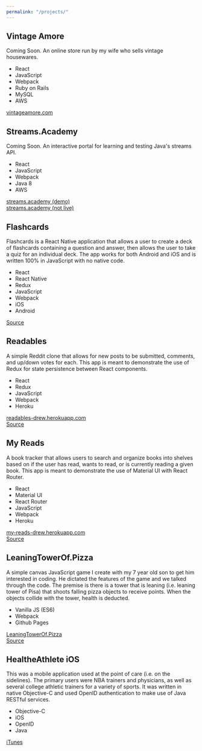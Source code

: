 ```yaml
---
permalink: "/projects/"
---
```

<article class="project-card">
  <h2>Vintage Amore</h2>
  <p>
    Coming Soon. An online store run by my wife who sells vintage housewares.
  </p>
  <ul>
    <li>React</li>
    <li>JavaScript</li>
    <li>Webpack</li>
    <li>Ruby on Rails</li>
    <li>MySQL</li>
    <li>AWS</li>
  </ul>
  <p class="footer">
    <i class="fa fa-link" aria-hidden="true"></i> <a href="http://www.vintageamore.com">vintageamore.com</a>
  </p>
</article>

<article class="project-card">
  <h2>Streams.Academy</h2>
  <p>
    Coming Soon. An interactive portal for learning and testing Java's streams API.
  </p>
  <ul>
    <li>React</li>
    <li>JavaScript</li>
    <li>Webpack</li>
    <li>Java 8</li>
    <li>AWS</li>
  </ul>
  <p class="footer">
    <i class="fa fa-link" aria-hidden="true"></i> <a href="https://streamsacademy.herokuapp.com">streams.academy (demo)</a>
    <br/>
    <i class="fa fa-link" aria-hidden="true"></i> <a href="http://streams.academy">streams.academy (not live)</a>
  </p>
</article>

<article class="project-card">
  <h2>Flashcards</h2>
  <p>
    Flashcards is a React Native application that allows a user to create a deck of flashcards containing a question and answer, then allows the user to take a quiz for an individual deck. The app works for both Android and iOS and is written 100% in JavaScript with no native code.
  </p>
  <ul>
    <li>React</li>
    <li>React Native</li>
    <li>Redux</li>
    <li>JavaScript</li>
    <li>Webpack</li>
    <li>iOS</li>
    <li>Android</li>
  </ul>
  <p class="footer">
    <i class="fa fa-github" aria-hidden="true"></i> <a href="https://github.com/drewsmith/flashcards">Source</a>
  </p>
</article>

<article class="project-card">
  <h2>Readables</h2>
  <p>
    A simple Reddit clone that allows for new posts to be submitted, comments, and up/down votes for each. This app is meant to demonstrate the use of Redux for state persistence between React components.
  </p>
  <ul>
    <li>React</li>
    <li>Redux</li>
    <li>JavaScript</li>
    <li>Webpack</li>
    <li>Heroku</li>
  </ul>
  <p class="footer">
    <i class="fa fa-link" aria-hidden="true"></i> <a href="https://readables-drew.herokuapp.com/">readables-drew.herokuapp.com</a>
    <br/>
    <i class="fa fa-github" aria-hidden="true"></i> <a href="https://github.com/drewsmith/readables">Source</a>
  </p>
</article>

<article class="project-card">
  <h2 class="underline">My Reads</h2>
  <p>
    A book tracker that allows users to search and organize books into shelves based on if the user has read, wants to read, or is currently reading a given book. This app is meant to demonstrate the use of Material UI with React Router.
  </p>
  <ul>
    <li>React</li>
    <li>Material UI</li>
    <li>React Router</li>
    <li>JavaScript</li>
    <li>Webpack</li>
    <li>Heroku</li>
  </ul>
  <p class="footer">
    <i class="fa fa-link" aria-hidden="true"></i> <a href="http://my-reads-drew.herokuapp.com/">my-reads-drew.herokuapp.com</a>
    <br/>
    <i class="fa fa-github" aria-hidden="true"></i> <a href="https://github.com/drewsmith/my-reads">Source</a>
  </p>
</article>

<article class="project-card">
  <h2 class="underline">LeaningTowerOf.Pizza</h2>
  <p>
    A simple canvas JavaScript game I create with my 7 year old son to
    get him interested in coding. He dictated the features of the game and we talked through the code. The premise is there is a tower that is leaning (i.e. leaning tower of Pisa) that shoots falling pizza objects to receive points. When the objects collide with the tower, health is deducted.
  </p>
  <ul>
    <li>Vanilla JS (ES6)</li>
    <li>Webpack</li>
    <li>Github Pages</li>
  </ul>
  <p class="footer">
    <i class="fa fa-link" aria-hidden="true"></i> <a href="http://leaningtowerof.pizza">LeaningTowerOf.Pizza</a>
    <br/>
    <i class="fa fa-github" aria-hidden="true"></i> <a href="https://github.com/drewsmith/ltop">Source</a>
  </p>
</article>

<article class="project-card">
  <h2 class="underline">HealtheAthlete iOS</h2>
  <p>
    This was a mobile application used at the point of care (i.e. on the sidelines). The primary users were NBA trainers and physicians, as well as several college athletic trainers for a variety of sports. It was written in native Objective-C and used OpenID authentication to make use of Java RESTful services.
  </p>
  <ul>
    <li>Objective-C</li>
    <li>iOS</li>
    <li>OpenID</li>
    <li>Java</li>
  </ul>
  <p class="footer">
    <i class="fa fa-link" aria-hidden="true"></i> <a href="https://itunes.apple.com/us/app/healtheathlete/id874710072?mt=8">iTunes</a>
  </p>
</article>
